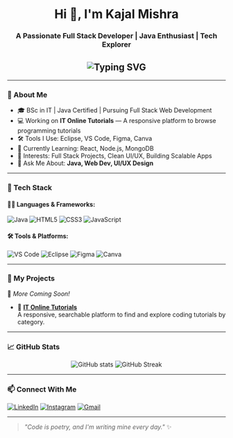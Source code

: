 <h1 align="center">Hi 👋, I'm Kajal Mishra</h1>
<h3 align="center">A Passionate Full Stack Developer | Java Enthusiast | Tech Explorer</h3>

<!-- Typing SVG -->
<h2 align="center">
  <img src="https://readme-typing-svg.herokuapp.com?font=Fira+Code&size=25&duration=3000&pause=800&color=F797C1&center=true&vCenter=true&multiline=true&width=900&height=80&lines=✨+Hi+There%2C+I'm+Kajal+Mishra!+👩‍💻;💻+Full+Stack+Developer+%7C+Java+Enthusiast+☕;🎨+UI%2FUX+Lover+%7C+Tech+Explorer+🚀;🌱+React+%7C+Node.js+%7C+MongoDB+Learner;🔥+Let's+Build+Something+Awesome+Together!" alt="Typing SVG"/>
</h2>



---

### 🌟 About Me
- 🎓 BSc in IT | Java Certified | Pursuing Full Stack Web Development  
- 💻 Working on **IT Online Tutorials** — A responsive platform to browse programming tutorials  
- 🛠️ Tools I Use: Eclipse, VS Code, Figma, Canva  
- 🌱 Currently Learning: React, Node.js, MongoDB  
- 🧠 Interests: Full Stack Projects, Clean UI/UX, Building Scalable Apps  
- 💬 Ask Me About: **Java, Web Dev, UI/UX Design**

---

### 🚀 Tech Stack

#### 👩‍💻 Languages & Frameworks:
![Java](https://img.shields.io/badge/-Java-orange?style=flat&logo=java)
![HTML5](https://img.shields.io/badge/-HTML5-E34F26?style=flat&logo=html5)
![CSS3](https://img.shields.io/badge/-CSS3-1572B6?style=flat&logo=css3)
![JavaScript](https://img.shields.io/badge/-JavaScript-yellow?style=flat&logo=javascript)

#### 🛠️ Tools & Platforms:
![VS Code](https://img.shields.io/badge/-VS%20Code-007ACC?style=flat&logo=visual-studio-code)
![Eclipse](https://img.shields.io/badge/-Eclipse-2C2255?style=flat&logo=eclipse)
![Figma](https://img.shields.io/badge/-Figma-black?style=flat&logo=figma)
![Canva](https://img.shields.io/badge/-Canva-00C4CC?style=flat&logo=canva)

---

### 🧠 My Projects
🚧 _More Coming Soon!_

- 🧩 **[IT Online Tutorials](https://github.com/KajalMishra636/IT-Online-Tutorials)**  
  A responsive, searchable platform to find and explore coding tutorials by category.

---

### 📈 GitHub Stats

<p align="center">
  <img src="https://github-readme-stats.vercel.app/api?username=KajalMishra636&show_icons=true&theme=tokyonight" alt="GitHub stats"/>
  <img src="https://github-readme-streak-stats.herokuapp.com?user=KajalMishra636&theme=tokyonight" alt="GitHub Streak" />
</p>

---

### 📫 Connect With Me
[![LinkedIn](https://img.shields.io/badge/-LinkedIn-blue?style=flat&logo=linkedin)](https://www.linkedin.com/in/kajal-mishra/)
[![Instagram](https://img.shields.io/badge/-Instagram-E4405F?style=flat&logo=instagram)](https://www.instagram.com/)
[![Gmail](https://img.shields.io/badge/-Gmail-red?style=flat&logo=gmail)](mailto:kajalmishraa345@gmail.com)

---

> _"Code is poetry, and I'm writing mine every day."_ ✨
